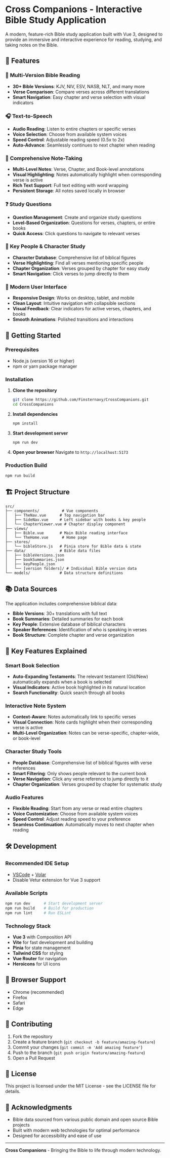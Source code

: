 # Cross Companions - Interactive Bible Study Application

A modern, feature-rich Bible study application built with Vue 3, designed to provide an immersive and interactive experience for reading, studying, and taking notes on the Bible.

## 🌟 Features

### 📖 **Multi-Version Bible Reading**

- **30+ Bible Versions**: KJV, NIV, ESV, NASB, NLT, and many more
- **Verse Comparison**: Compare verses across different translations
- **Smart Navigation**: Easy chapter and verse selection with visual indicators

### 🎧 **Text-to-Speech**

- **Audio Reading**: Listen to entire chapters or specific verses
- **Voice Selection**: Choose from available system voices
- **Speed Control**: Adjustable reading speed (0.5x to 2x)
- **Auto-Advance**: Seamlessly continues to next chapter when reading

### 📝 **Comprehensive Note-Taking**

- **Multi-Level Notes**: Verse, Chapter, and Book-level annotations
- **Visual Highlighting**: Notes automatically highlight when corresponding verse is active
- **Rich Text Support**: Full text editing with word wrapping
- **Persistent Storage**: All notes saved locally in browser

### ❓ **Study Questions**

- **Question Management**: Create and organize study questions
- **Level-Based Organization**: Questions for verses, chapters, or entire books
- **Quick Access**: Click questions to navigate to relevant verses

### 👥 **Key People & Character Study**

- **Character Database**: Comprehensive list of biblical figures
- **Verse Highlighting**: Find all verses mentioning specific people
- **Chapter Organization**: Verses grouped by chapter for easy study
- **Smart Navigation**: Click verses to jump directly to them

### 🎨 **Modern User Interface**

- **Responsive Design**: Works on desktop, tablet, and mobile
- **Clean Layout**: Intuitive navigation with collapsible sections
- **Visual Feedback**: Clear indicators for active verses, chapters, and books
- **Smooth Animations**: Polished transitions and interactions

## 🚀 Getting Started

### Prerequisites

- Node.js (version 16 or higher)
- npm or yarn package manager

### Installation

1. **Clone the repository**

   ```bash
   git clone https://github.com/Finsternavy/CrossCompanions.git
   cd CrossCompanions
   ```

2. **Install dependencies**

   ```bash
   npm install
   ```

3. **Start development server**

   ```bash
   npm run dev
   ```

4. **Open your browser**
   Navigate to `http://localhost:5173`

### Production Build

```bash
npm run build
```

## 🏗️ Project Structure

```
src/
├── components/          # Vue components
│   ├── TheNav.vue      # Top navigation bar
│   ├── SideNav.vue     # Left sidebar with books & key people
│   └── ChapterViewer.vue # Chapter display component
├── views/
│   ├── Bible.vue       # Main Bible reading interface
│   └── TheHome.vue      # Home page
├── stores/
│   └── bibleStore.js   # Pinia store for Bible data & state
├── data/               # Bible data files
│   ├── bibleVersions.json
│   ├── bookSummaries.json
│   ├── keyPeople.json
│   └── [version folders]/ # Individual Bible version data
└── models/             # Data structure definitions
```

## 📚 Data Sources

The application includes comprehensive biblical data:

- **Bible Versions**: 30+ translations with full text
- **Book Summaries**: Detailed summaries for each book
- **Key People**: Extensive database of biblical characters
- **Speaker References**: Identification of who is speaking in verses
- **Book Structure**: Complete chapter and verse organization

## 🎯 Key Features Explained

### Smart Book Selection

- **Auto-Expanding Testaments**: The relevant testament (Old/New) automatically expands when a book is selected
- **Visual Indicators**: Active book highlighted in its natural location
- **Search Functionality**: Quick search through all books

### Interactive Note System

- **Context-Aware**: Notes automatically link to specific verses
- **Visual Connection**: Note cards highlight when their corresponding verse is active
- **Multi-Level Organization**: Notes can be verse-specific, chapter-wide, or book-level

### Character Study Tools

- **People Database**: Comprehensive list of biblical figures with verse references
- **Smart Filtering**: Only shows people relevant to the current book
- **Verse Navigation**: Click any verse reference to jump directly to it
- **Chapter Organization**: Verses grouped by chapter for systematic study

### Audio Features

- **Flexible Reading**: Start from any verse or read entire chapters
- **Voice Customization**: Choose from available system voices
- **Speed Control**: Adjust reading speed to your preference
- **Seamless Continuation**: Automatically moves to next chapter when reading

## 🛠️ Development

### Recommended IDE Setup

- [VSCode](https://code.visualstudio.com/) + [Volar](https://marketplace.visualstudio.com/items?itemName=Vue.volar)
- Disable Vetur extension for Vue 3 support

### Available Scripts

```bash
npm run dev      # Start development server
npm run build    # Build for production
npm run lint     # Run ESLint
```

### Technology Stack

- **Vue 3** with Composition API
- **Vite** for fast development and building
- **Pinia** for state management
- **Tailwind CSS** for styling
- **Vue Router** for navigation
- **Heroicons** for UI icons

## 📱 Browser Support

- Chrome (recommended)
- Firefox
- Safari
- Edge

## 🤝 Contributing

1. Fork the repository
2. Create a feature branch (`git checkout -b feature/amazing-feature`)
3. Commit your changes (`git commit -m 'Add amazing feature'`)
4. Push to the branch (`git push origin feature/amazing-feature`)
5. Open a Pull Request

## 📄 License

This project is licensed under the MIT License - see the LICENSE file for details.

## 🙏 Acknowledgments

- Bible data sourced from various public domain and open source Bible projects
- Built with modern web technologies for optimal performance
- Designed for accessibility and ease of use

---

**Cross Companions** - Bringing the Bible to life through modern technology.
